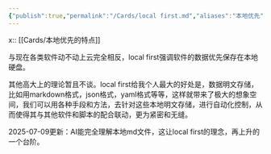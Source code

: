 ```yaml
---
{"publish":true,"permalink":"/Cards/local first.md","aliases":"本地优先","title":"local first","created":"2022-08-01","modified":"2025-07-09","published":"2025-07-10T22:02:48.300+08:00","cssclasses":""}
---
```



x:: [[Cards/本地优先的特点]]

与现在各类软件动不动上云完全相反，local first强调软件的数据优先保存在本地硬盘。

其他高大上的理论暂且不谈。local first给我个人最大的好处是，数据明文存储，比如用markdown格式，json格式，yaml格式等等，这样就带来了极大的想象空间，我们可以用各种手段和方法，去针对这些本地明文存储，进行自动化控制，从而使得其与其他软件和脚本的配合联动，更为紧密和无缝。

2025-07-09更新：AI能完全理解本地md文件，这让local first的理念，再上升的一个台阶。
